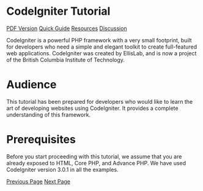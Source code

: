 # CodeIgniter Tutorial
[PDF Version](../codeigniter/codeigniter_pdf_version.md)
[Quick Guide](../codeigniter/codeigniter_quick_guide.md)
[Resources](../codeigniter/codeigniter_useful_resources.md)
[Discussion](../codeigniter/codeigniter_discussion.md)

CodeIgniter is a powerful PHP framework with a very small footprint, built for developers who need a simple and elegant toolkit to create full-featured web applications. CodeIgniter was created by EllisLab, and is now a project of the British Columbia Institute of Technology.

# Audience
This tutorial has been prepared for developers who would like to learn the art of developing websites using CodeIgniter. It provides a complete understanding of this framework.

# Prerequisites
Before you start proceeding with this tutorial, we assume that you are already exposed to HTML, Core PHP, and Advance PHP. We have used CodeIgniter version 3.0.1 in all the examples.


[Previous Page](../codeigniter/index.md) [Next Page](../codeigniter/codeigniter_overview.md) 
